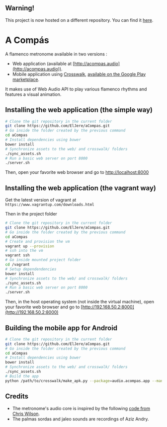 ## Warning!

This project is now hosted on a different repository. You can find it [here](https://gitlab.com/acompas/acompas).

# A Compás

A flamenco metronome available in two versions :

* Web application (available at [http://acompas.audio](http://acompas.audio)).
* Mobile application using [Crosswalk](https://crosswalk-project.org/), [available on the Google Play marketplace](https://play.google.com/store/apps/details?id=audio.acompas.app).

It makes use of Web Audio API to play various flamenco rhythms and features a visual animation.

## Installing the web application (the simple way)

```bash
# Clone the git repository in the current folder
git clone https://github.com/ElJere/aCompas.git
# Go inside the folder created by the previous command
cd aCompas
# Install dependencies using bower
bower install
# Synchronize assets to the web/ and crosswalk/ folders
./sync_assets.sh
# Run a basic web server on port 8000
./server.sh
```

Then, open your favorite web browser and go to [http://localhost:8000](http://localhost:8000)

## Installing the web application (the vagrant way)

Get the latest version of vagrant at `https://www.vagrantup.com/downloads.html`

Then in the project folder 

```bash 
# Clone the git repository in the current folder
git clone https://github.com/ElJere/aCompas.git
# Go inside the folder created by the previous command
cd aCompas
# Create and provision the vm
vagrant up --provision
# ssh into the vm
vagrant ssh
# Go inside mounted project folder
cd /vagrant
# Setup dependendencies
bower install
# Synchronize assets to the web/ and crosswalk/ folders
./sync_assets.sh
# Run a basic web server on port 8000
./server.sh
```

Then, in the host operating system (not inside the virtual machine), open your favorite web browser and go to [http://192.168.50.2:8000](http://192.168.50.2:8000)

## Building the mobile app for Android

```bash
# Clone the git repository in the current folder
git clone https://github.com/ElJere/aCompas.git
# Go inside the folder created by the previous command
cd aCompas
# Install dependencies using bower
bower install
# Synchronize assets to the web/ and crosswalk/ folders
./sync_assets.sh
# Build the app
python /path/to/crosswalk/make_apk.py --package=audio.acompas.app --manifest=crosswalk/manifest.json --enable-remote-debugging --compressor=js --compressor=css
```

## Credits

* The metronome's audio core is inspired by the following [code from Chris Wilson](https://github.com/cwilso/metronome).
* The palmas sordas and jaleo sounds are recordings of Aziz Andry.
